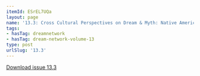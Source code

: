 ```yaml
---
itemId: ESrEL7UQa
layout: page
name: '13.3: Cross Cultural Perspectives on Dream & Myth: Native American Views'
tags:
- hasTag: dreamnetwork
- hasTag: dream-network-volume-13
type: post
urlSlug: '13.3'
---
```

<a href="files/pdfs/Volume_13/13.3-Dream-Network_Volume-13_No-3.pdf" download="">Download issue 13.3</a>